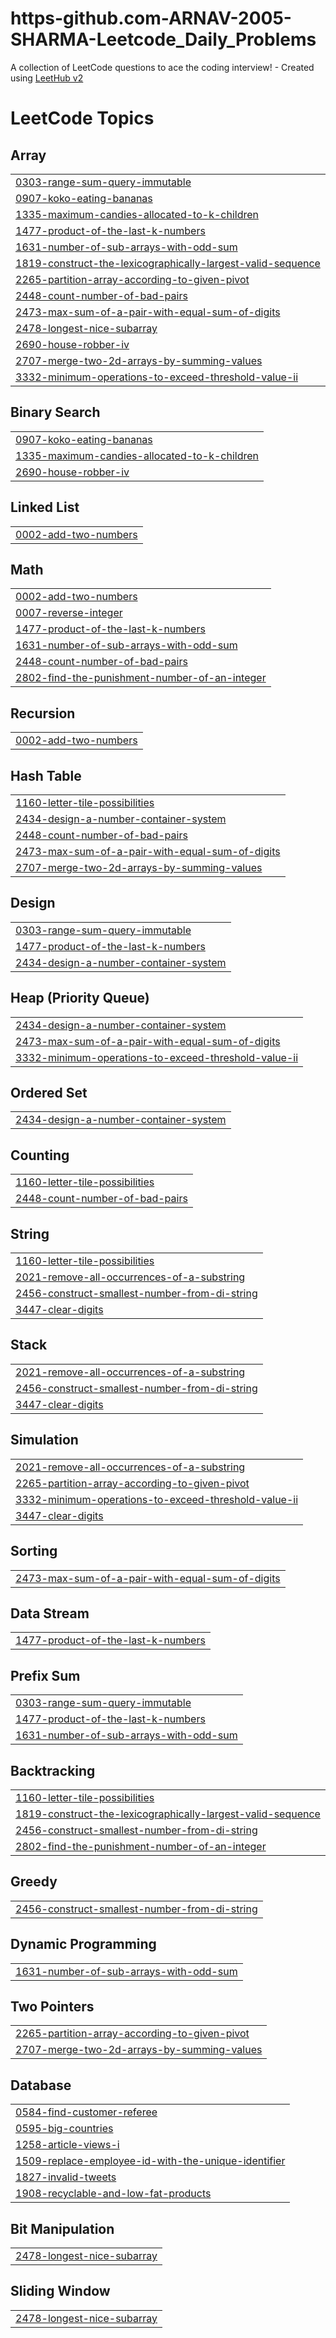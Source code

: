# https-github.com-ARNAV-2005-SHARMA-Leetcode_Daily_Problems
A collection of LeetCode questions to ace the coding interview! - Created using [LeetHub v2](https://github.com/arunbhardwaj/LeetHub-2.0)

<!---LeetCode Topics Start-->
# LeetCode Topics
## Array
|  |
| ------- |
| [0303-range-sum-query-immutable](https://github.com/ARNAV-2005-SHARMA/https-github.com-ARNAV-2005-SHARMA-Leetcode_Daily_Problems/tree/master/0303-range-sum-query-immutable) |
| [0907-koko-eating-bananas](https://github.com/ARNAV-2005-SHARMA/https-github.com-ARNAV-2005-SHARMA-Leetcode_Daily_Problems/tree/master/0907-koko-eating-bananas) |
| [1335-maximum-candies-allocated-to-k-children](https://github.com/ARNAV-2005-SHARMA/https-github.com-ARNAV-2005-SHARMA-Leetcode_Daily_Problems/tree/master/1335-maximum-candies-allocated-to-k-children) |
| [1477-product-of-the-last-k-numbers](https://github.com/ARNAV-2005-SHARMA/https-github.com-ARNAV-2005-SHARMA-Leetcode_Daily_Problems/tree/master/1477-product-of-the-last-k-numbers) |
| [1631-number-of-sub-arrays-with-odd-sum](https://github.com/ARNAV-2005-SHARMA/https-github.com-ARNAV-2005-SHARMA-Leetcode_Daily_Problems/tree/master/1631-number-of-sub-arrays-with-odd-sum) |
| [1819-construct-the-lexicographically-largest-valid-sequence](https://github.com/ARNAV-2005-SHARMA/https-github.com-ARNAV-2005-SHARMA-Leetcode_Daily_Problems/tree/master/1819-construct-the-lexicographically-largest-valid-sequence) |
| [2265-partition-array-according-to-given-pivot](https://github.com/ARNAV-2005-SHARMA/https-github.com-ARNAV-2005-SHARMA-Leetcode_Daily_Problems/tree/master/2265-partition-array-according-to-given-pivot) |
| [2448-count-number-of-bad-pairs](https://github.com/ARNAV-2005-SHARMA/https-github.com-ARNAV-2005-SHARMA-Leetcode_Daily_Problems/tree/master/2448-count-number-of-bad-pairs) |
| [2473-max-sum-of-a-pair-with-equal-sum-of-digits](https://github.com/ARNAV-2005-SHARMA/https-github.com-ARNAV-2005-SHARMA-Leetcode_Daily_Problems/tree/master/2473-max-sum-of-a-pair-with-equal-sum-of-digits) |
| [2478-longest-nice-subarray](https://github.com/ARNAV-2005-SHARMA/https-github.com-ARNAV-2005-SHARMA-Leetcode_Daily_Problems/tree/master/2478-longest-nice-subarray) |
| [2690-house-robber-iv](https://github.com/ARNAV-2005-SHARMA/https-github.com-ARNAV-2005-SHARMA-Leetcode_Daily_Problems/tree/master/2690-house-robber-iv) |
| [2707-merge-two-2d-arrays-by-summing-values](https://github.com/ARNAV-2005-SHARMA/https-github.com-ARNAV-2005-SHARMA-Leetcode_Daily_Problems/tree/master/2707-merge-two-2d-arrays-by-summing-values) |
| [3332-minimum-operations-to-exceed-threshold-value-ii](https://github.com/ARNAV-2005-SHARMA/https-github.com-ARNAV-2005-SHARMA-Leetcode_Daily_Problems/tree/master/3332-minimum-operations-to-exceed-threshold-value-ii) |
## Binary Search
|  |
| ------- |
| [0907-koko-eating-bananas](https://github.com/ARNAV-2005-SHARMA/https-github.com-ARNAV-2005-SHARMA-Leetcode_Daily_Problems/tree/master/0907-koko-eating-bananas) |
| [1335-maximum-candies-allocated-to-k-children](https://github.com/ARNAV-2005-SHARMA/https-github.com-ARNAV-2005-SHARMA-Leetcode_Daily_Problems/tree/master/1335-maximum-candies-allocated-to-k-children) |
| [2690-house-robber-iv](https://github.com/ARNAV-2005-SHARMA/https-github.com-ARNAV-2005-SHARMA-Leetcode_Daily_Problems/tree/master/2690-house-robber-iv) |
## Linked List
|  |
| ------- |
| [0002-add-two-numbers](https://github.com/ARNAV-2005-SHARMA/https-github.com-ARNAV-2005-SHARMA-Leetcode_Daily_Problems/tree/master/0002-add-two-numbers) |
## Math
|  |
| ------- |
| [0002-add-two-numbers](https://github.com/ARNAV-2005-SHARMA/https-github.com-ARNAV-2005-SHARMA-Leetcode_Daily_Problems/tree/master/0002-add-two-numbers) |
| [0007-reverse-integer](https://github.com/ARNAV-2005-SHARMA/https-github.com-ARNAV-2005-SHARMA-Leetcode_Daily_Problems/tree/master/0007-reverse-integer) |
| [1477-product-of-the-last-k-numbers](https://github.com/ARNAV-2005-SHARMA/https-github.com-ARNAV-2005-SHARMA-Leetcode_Daily_Problems/tree/master/1477-product-of-the-last-k-numbers) |
| [1631-number-of-sub-arrays-with-odd-sum](https://github.com/ARNAV-2005-SHARMA/https-github.com-ARNAV-2005-SHARMA-Leetcode_Daily_Problems/tree/master/1631-number-of-sub-arrays-with-odd-sum) |
| [2448-count-number-of-bad-pairs](https://github.com/ARNAV-2005-SHARMA/https-github.com-ARNAV-2005-SHARMA-Leetcode_Daily_Problems/tree/master/2448-count-number-of-bad-pairs) |
| [2802-find-the-punishment-number-of-an-integer](https://github.com/ARNAV-2005-SHARMA/https-github.com-ARNAV-2005-SHARMA-Leetcode_Daily_Problems/tree/master/2802-find-the-punishment-number-of-an-integer) |
## Recursion
|  |
| ------- |
| [0002-add-two-numbers](https://github.com/ARNAV-2005-SHARMA/https-github.com-ARNAV-2005-SHARMA-Leetcode_Daily_Problems/tree/master/0002-add-two-numbers) |
## Hash Table
|  |
| ------- |
| [1160-letter-tile-possibilities](https://github.com/ARNAV-2005-SHARMA/https-github.com-ARNAV-2005-SHARMA-Leetcode_Daily_Problems/tree/master/1160-letter-tile-possibilities) |
| [2434-design-a-number-container-system](https://github.com/ARNAV-2005-SHARMA/https-github.com-ARNAV-2005-SHARMA-Leetcode_Daily_Problems/tree/master/2434-design-a-number-container-system) |
| [2448-count-number-of-bad-pairs](https://github.com/ARNAV-2005-SHARMA/https-github.com-ARNAV-2005-SHARMA-Leetcode_Daily_Problems/tree/master/2448-count-number-of-bad-pairs) |
| [2473-max-sum-of-a-pair-with-equal-sum-of-digits](https://github.com/ARNAV-2005-SHARMA/https-github.com-ARNAV-2005-SHARMA-Leetcode_Daily_Problems/tree/master/2473-max-sum-of-a-pair-with-equal-sum-of-digits) |
| [2707-merge-two-2d-arrays-by-summing-values](https://github.com/ARNAV-2005-SHARMA/https-github.com-ARNAV-2005-SHARMA-Leetcode_Daily_Problems/tree/master/2707-merge-two-2d-arrays-by-summing-values) |
## Design
|  |
| ------- |
| [0303-range-sum-query-immutable](https://github.com/ARNAV-2005-SHARMA/https-github.com-ARNAV-2005-SHARMA-Leetcode_Daily_Problems/tree/master/0303-range-sum-query-immutable) |
| [1477-product-of-the-last-k-numbers](https://github.com/ARNAV-2005-SHARMA/https-github.com-ARNAV-2005-SHARMA-Leetcode_Daily_Problems/tree/master/1477-product-of-the-last-k-numbers) |
| [2434-design-a-number-container-system](https://github.com/ARNAV-2005-SHARMA/https-github.com-ARNAV-2005-SHARMA-Leetcode_Daily_Problems/tree/master/2434-design-a-number-container-system) |
## Heap (Priority Queue)
|  |
| ------- |
| [2434-design-a-number-container-system](https://github.com/ARNAV-2005-SHARMA/https-github.com-ARNAV-2005-SHARMA-Leetcode_Daily_Problems/tree/master/2434-design-a-number-container-system) |
| [2473-max-sum-of-a-pair-with-equal-sum-of-digits](https://github.com/ARNAV-2005-SHARMA/https-github.com-ARNAV-2005-SHARMA-Leetcode_Daily_Problems/tree/master/2473-max-sum-of-a-pair-with-equal-sum-of-digits) |
| [3332-minimum-operations-to-exceed-threshold-value-ii](https://github.com/ARNAV-2005-SHARMA/https-github.com-ARNAV-2005-SHARMA-Leetcode_Daily_Problems/tree/master/3332-minimum-operations-to-exceed-threshold-value-ii) |
## Ordered Set
|  |
| ------- |
| [2434-design-a-number-container-system](https://github.com/ARNAV-2005-SHARMA/https-github.com-ARNAV-2005-SHARMA-Leetcode_Daily_Problems/tree/master/2434-design-a-number-container-system) |
## Counting
|  |
| ------- |
| [1160-letter-tile-possibilities](https://github.com/ARNAV-2005-SHARMA/https-github.com-ARNAV-2005-SHARMA-Leetcode_Daily_Problems/tree/master/1160-letter-tile-possibilities) |
| [2448-count-number-of-bad-pairs](https://github.com/ARNAV-2005-SHARMA/https-github.com-ARNAV-2005-SHARMA-Leetcode_Daily_Problems/tree/master/2448-count-number-of-bad-pairs) |
## String
|  |
| ------- |
| [1160-letter-tile-possibilities](https://github.com/ARNAV-2005-SHARMA/https-github.com-ARNAV-2005-SHARMA-Leetcode_Daily_Problems/tree/master/1160-letter-tile-possibilities) |
| [2021-remove-all-occurrences-of-a-substring](https://github.com/ARNAV-2005-SHARMA/https-github.com-ARNAV-2005-SHARMA-Leetcode_Daily_Problems/tree/master/2021-remove-all-occurrences-of-a-substring) |
| [2456-construct-smallest-number-from-di-string](https://github.com/ARNAV-2005-SHARMA/https-github.com-ARNAV-2005-SHARMA-Leetcode_Daily_Problems/tree/master/2456-construct-smallest-number-from-di-string) |
| [3447-clear-digits](https://github.com/ARNAV-2005-SHARMA/https-github.com-ARNAV-2005-SHARMA-Leetcode_Daily_Problems/tree/master/3447-clear-digits) |
## Stack
|  |
| ------- |
| [2021-remove-all-occurrences-of-a-substring](https://github.com/ARNAV-2005-SHARMA/https-github.com-ARNAV-2005-SHARMA-Leetcode_Daily_Problems/tree/master/2021-remove-all-occurrences-of-a-substring) |
| [2456-construct-smallest-number-from-di-string](https://github.com/ARNAV-2005-SHARMA/https-github.com-ARNAV-2005-SHARMA-Leetcode_Daily_Problems/tree/master/2456-construct-smallest-number-from-di-string) |
| [3447-clear-digits](https://github.com/ARNAV-2005-SHARMA/https-github.com-ARNAV-2005-SHARMA-Leetcode_Daily_Problems/tree/master/3447-clear-digits) |
## Simulation
|  |
| ------- |
| [2021-remove-all-occurrences-of-a-substring](https://github.com/ARNAV-2005-SHARMA/https-github.com-ARNAV-2005-SHARMA-Leetcode_Daily_Problems/tree/master/2021-remove-all-occurrences-of-a-substring) |
| [2265-partition-array-according-to-given-pivot](https://github.com/ARNAV-2005-SHARMA/https-github.com-ARNAV-2005-SHARMA-Leetcode_Daily_Problems/tree/master/2265-partition-array-according-to-given-pivot) |
| [3332-minimum-operations-to-exceed-threshold-value-ii](https://github.com/ARNAV-2005-SHARMA/https-github.com-ARNAV-2005-SHARMA-Leetcode_Daily_Problems/tree/master/3332-minimum-operations-to-exceed-threshold-value-ii) |
| [3447-clear-digits](https://github.com/ARNAV-2005-SHARMA/https-github.com-ARNAV-2005-SHARMA-Leetcode_Daily_Problems/tree/master/3447-clear-digits) |
## Sorting
|  |
| ------- |
| [2473-max-sum-of-a-pair-with-equal-sum-of-digits](https://github.com/ARNAV-2005-SHARMA/https-github.com-ARNAV-2005-SHARMA-Leetcode_Daily_Problems/tree/master/2473-max-sum-of-a-pair-with-equal-sum-of-digits) |
## Data Stream
|  |
| ------- |
| [1477-product-of-the-last-k-numbers](https://github.com/ARNAV-2005-SHARMA/https-github.com-ARNAV-2005-SHARMA-Leetcode_Daily_Problems/tree/master/1477-product-of-the-last-k-numbers) |
## Prefix Sum
|  |
| ------- |
| [0303-range-sum-query-immutable](https://github.com/ARNAV-2005-SHARMA/https-github.com-ARNAV-2005-SHARMA-Leetcode_Daily_Problems/tree/master/0303-range-sum-query-immutable) |
| [1477-product-of-the-last-k-numbers](https://github.com/ARNAV-2005-SHARMA/https-github.com-ARNAV-2005-SHARMA-Leetcode_Daily_Problems/tree/master/1477-product-of-the-last-k-numbers) |
| [1631-number-of-sub-arrays-with-odd-sum](https://github.com/ARNAV-2005-SHARMA/https-github.com-ARNAV-2005-SHARMA-Leetcode_Daily_Problems/tree/master/1631-number-of-sub-arrays-with-odd-sum) |
## Backtracking
|  |
| ------- |
| [1160-letter-tile-possibilities](https://github.com/ARNAV-2005-SHARMA/https-github.com-ARNAV-2005-SHARMA-Leetcode_Daily_Problems/tree/master/1160-letter-tile-possibilities) |
| [1819-construct-the-lexicographically-largest-valid-sequence](https://github.com/ARNAV-2005-SHARMA/https-github.com-ARNAV-2005-SHARMA-Leetcode_Daily_Problems/tree/master/1819-construct-the-lexicographically-largest-valid-sequence) |
| [2456-construct-smallest-number-from-di-string](https://github.com/ARNAV-2005-SHARMA/https-github.com-ARNAV-2005-SHARMA-Leetcode_Daily_Problems/tree/master/2456-construct-smallest-number-from-di-string) |
| [2802-find-the-punishment-number-of-an-integer](https://github.com/ARNAV-2005-SHARMA/https-github.com-ARNAV-2005-SHARMA-Leetcode_Daily_Problems/tree/master/2802-find-the-punishment-number-of-an-integer) |
## Greedy
|  |
| ------- |
| [2456-construct-smallest-number-from-di-string](https://github.com/ARNAV-2005-SHARMA/https-github.com-ARNAV-2005-SHARMA-Leetcode_Daily_Problems/tree/master/2456-construct-smallest-number-from-di-string) |
## Dynamic Programming
|  |
| ------- |
| [1631-number-of-sub-arrays-with-odd-sum](https://github.com/ARNAV-2005-SHARMA/https-github.com-ARNAV-2005-SHARMA-Leetcode_Daily_Problems/tree/master/1631-number-of-sub-arrays-with-odd-sum) |
## Two Pointers
|  |
| ------- |
| [2265-partition-array-according-to-given-pivot](https://github.com/ARNAV-2005-SHARMA/https-github.com-ARNAV-2005-SHARMA-Leetcode_Daily_Problems/tree/master/2265-partition-array-according-to-given-pivot) |
| [2707-merge-two-2d-arrays-by-summing-values](https://github.com/ARNAV-2005-SHARMA/https-github.com-ARNAV-2005-SHARMA-Leetcode_Daily_Problems/tree/master/2707-merge-two-2d-arrays-by-summing-values) |
## Database
|  |
| ------- |
| [0584-find-customer-referee](https://github.com/ARNAV-2005-SHARMA/https-github.com-ARNAV-2005-SHARMA-Leetcode_Daily_Problems/tree/master/0584-find-customer-referee) |
| [0595-big-countries](https://github.com/ARNAV-2005-SHARMA/https-github.com-ARNAV-2005-SHARMA-Leetcode_Daily_Problems/tree/master/0595-big-countries) |
| [1258-article-views-i](https://github.com/ARNAV-2005-SHARMA/https-github.com-ARNAV-2005-SHARMA-Leetcode_Daily_Problems/tree/master/1258-article-views-i) |
| [1509-replace-employee-id-with-the-unique-identifier](https://github.com/ARNAV-2005-SHARMA/https-github.com-ARNAV-2005-SHARMA-Leetcode_Daily_Problems/tree/master/1509-replace-employee-id-with-the-unique-identifier) |
| [1827-invalid-tweets](https://github.com/ARNAV-2005-SHARMA/https-github.com-ARNAV-2005-SHARMA-Leetcode_Daily_Problems/tree/master/1827-invalid-tweets) |
| [1908-recyclable-and-low-fat-products](https://github.com/ARNAV-2005-SHARMA/https-github.com-ARNAV-2005-SHARMA-Leetcode_Daily_Problems/tree/master/1908-recyclable-and-low-fat-products) |
## Bit Manipulation
|  |
| ------- |
| [2478-longest-nice-subarray](https://github.com/ARNAV-2005-SHARMA/https-github.com-ARNAV-2005-SHARMA-Leetcode_Daily_Problems/tree/master/2478-longest-nice-subarray) |
## Sliding Window
|  |
| ------- |
| [2478-longest-nice-subarray](https://github.com/ARNAV-2005-SHARMA/https-github.com-ARNAV-2005-SHARMA-Leetcode_Daily_Problems/tree/master/2478-longest-nice-subarray) |
<!---LeetCode Topics End-->